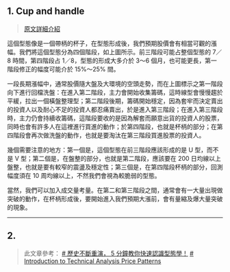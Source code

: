 

## 1. Cup and handle 
> [原文詳細介紹](https://www.investopedia.com/terms/c/cupandhandle.asp)

這個型態像是一個帶柄的杯子，在型態形成後，我們預期股價會有相當可觀的漲幅。我們將這個型態分為四個階段，如上圖所示。前三階段可能占整個型態的 7／8 時間，第四階段占 1／8，型態的形成大多介於 3～6 個月，也可能更長，第一階段修正的幅度可能介於 15%～25% 間。

一段長期漲幅中，通常股價隨大盤及大環境的空頭走勢，而在上圖標示之第一階段向下進行回檔洗盤：在進入第二階段，主力會開始收集籌碼，這時線型會慢慢趨於平緩，拉出一個橫盤整理型；第二階段後期，籌碼開始穩定，因為套牢而決定賣出的投資人以及耐心不足的投資人都忍痛賣出，於是進入第三階段；在進入第三階段時，主力仍會持續收籌碼，這階段要收的是因為解套而願意出貨的投資人的股票，同時也會有許多人在這裡進行買進的動作；於第四階段，也就是杯柄的部分；在第四階段會再次做洗盤的動作，也就是要淘汰在第三階段買進股票的投資人。

幾個需要注意的地方：第一個是，這個型態在前三階段應該形成的是 U 型，而不是 V 型；第二個是，在盤整的部分，也就是第二階段，應該要在 200 日均線以上盤整，也就是要有較窄的震盪及穩定性；第三個是，在第四階段杯柄的部分，回測幅度須在 10 周均線以上，不然我們會視為較脆弱的型態。

當然，我們可以加入成交量考量。在第二和第三階段之間，通常會有一大量出現做突破的動作，在杯柄形成後，要開始進入我們預期大漲前，會有量縮及爆大量突破的現象。

---

## 2. 

> 此文章參考：
> [# 歷史不斷重演， 5 分鐘教你快速認識型態學！](https://www.stockfeel.com.tw/%E6%AD%B7%E5%8F%B2%E4%B8%8D%E6%96%B7%E9%87%8D%E6%BC%94%E2%94%80%E5%9E%8B%E6%85%8B%E5%AD%B8/)
> [# Introduction to Technical Analysis Price Patterns](https://www.investopedia.com/articles/technical/112601.asp)
<!--stackedit_data:
eyJoaXN0b3J5IjpbLTcyMjg3MTgzNCwxNzQwMzI0ODE1LDEzMz
A0OTU5MjMsODgyNjgwNzNdfQ==
-->